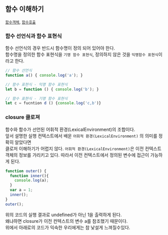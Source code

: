 ## 함수 이해하기
[`함수객체`](https://meetup.toast.com/posts/118), [`함수호출`](https://meetup.toast.com/posts/123)  

### 함수 선언식과 함수 표현식
함수 선언식의 경우 반드시 함수명이 정의 되어 있어야 한다.  
함수명을 정의한 함수 표현식을 `기명 함수 표현식`, 정의하지 않은 것을 `익명함수 표현식`이라고 한다. 

```javascript 
// 함수 선언식 
function a() { console.log('a'); } 

// 함수 표현식 - 익명 함수 표현식
let b = function () { console.log('b'); }

// 함수 표현식 - 기명 함수 표현식
let c = fucntion d () {console.log('c,b')}
```

### closure 클로져 
함수와 함수가 선언된 어휘적 환경(LexicalEnvironment)의 조합이다.  
앞서 설명한 실행 컨텍스트에서 배운 `어휘적 환경(LexicalEnvironment)` 의 의미를 정확히 알았다면  
클로저 이해하기가 어렵지 않다. `어휘적 환경(LexicalEnvironment)`은 이전 컨텍스트 객체의 정보를 가리키고 있다.
따라서 이전 컨텍스트에서 정의된 변수에 접근이 가능하게 된다.  

```javascript
function outer() {
  function inner(){
    console.log(a);
  }
  var a = 1;
  inner();
}
outer(); 
```

위의 코드의 실행 결과로 undefined가 아닌 1을 출력하게 된다.  
왜냐하면 closure가 이전 컨텍스트의 변수 a를 참조했기 때문이다.  
위에서 아래로의 코드가 익숙한 우리에게는 참 낯설게 느껴질수있다. 

